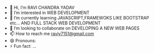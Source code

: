 - 👋 Hi, I’m RAVI CHANDRA YADAV
- 👀 I’m interested in WEB DEVELOPMENT
- 🌱 I’m currently learning JAVASCRIPT,FRAMEWOKS LIKE BOOTSTRAP etc... AND FULL STACK WEB DEVELOPMENT
- 💞️ I’m looking to collaborate on DEVELOPING A NEW WEB PAGES 
- 📫 How to reach me raviy7151@gmail.com
- 😄 Pronouns:
- ⚡ Fun fact: ...

<!---
RAVI7553/RAVI7553 is a ✨ special ✨ repository because its `README.md` (this file) appears on your GitHub profile.
You can click the Preview link to take a look at your changes.
--->
